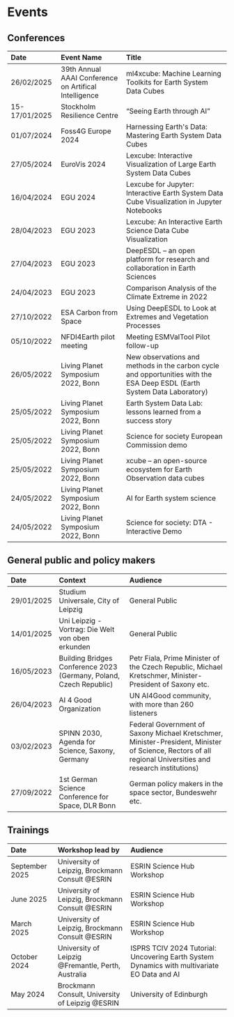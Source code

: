 # Events

## Conferences

| Date          | Event Name                                            | Title                                                                                                                      |
|:--------------|:------------------------------------------------------|:---------------------------------------------------------------------------------------------------------------------------|
| 26/02/2025    | 39th Annual AAAI Conference on Artifical Intelligence | ml4xcube: Machine Learning Toolkits for Earth System Data Cubes                                                            |
| 15-17/01/2025 | Stockholm Resilience Centre                         | “Seeing Earth through AI”                                                                                                  |
| 01/07/2024    | Foss4G Europe 2024                                    | Harnessing Earth's Data: Mastering Earth System Data Cubes                                                                 |
| 27/05/2024    | EuroVis 2024                                          | Lexcube: Interactive Visualization of Large Earth System Data Cubes                                                        |
| 16/04/2024    | EGU 2024                                              | Lexcube for Jupyter: Interactive Earth System Data Cube Visualization in Jupyter Notebooks                                 |
| 28/04/2023    | EGU 2023                                              | Lexcube: An Interactive Earth Science Data Cube Visualization                                                              |
| 27/04/2023    | EGU 2023                                              | DeepESDL – an open platform for research and collaboration in Earth Sciences                                               |
| 24/04/2023    | EGU 2023                                              | Comparison Analysis of the Climate Extreme in 2022                                                                         |
| 27/10/2022    | ESA Carbon from Space                                 | Using DeepESDL to Look at Extremes and Vegetation Processes                                                                |
| 05/10/2022    | NFDI4Earth pilot meeting                              | Meeting ESMValTool Pilot follow-up                                                                                         |
| 26/05/2022    | Living Planet Symposium 2022, Bonn                    | New observations and methods in the carbon cycle and opportunities with the ESA Deep ESDL (Earth System Data Laboratory)   |
| 25/05/2022    | Living Planet Symposium 2022, Bonn                    | Earth System Data Lab: lessons learned from a success story                                                                |
| 25/05/2022    | Living Planet Symposium 2022, Bonn                    | Science for society European Commission demo                                                                               |
| 25/05/2022    | Living Planet Symposium 2022, Bonn                    | xcube – an open-source ecosystem for Earth Observation data cubes                                                          |
| 24/05/2022    | Living Planet Symposium 2022, Bonn                    | AI for Earth system science                                                                                                |
| 24/05/2022    | Living Planet Symposium 2022, Bonn                    | Science for society: DTA - Interactive Demo                                                                                |

## General public and policy makers

| Date       | Context                                                              | Audience                                                                                                                                                    |
|:-----------|:---------------------------------------------------------------------|:-----------------------------------------------------------------------------------------------------------------------------------------------------------|
| 29/01/2025 | Studium Universale, City of Leipzig                                  | General Public                                                                                                                                              |
| 14/01/2025 | Uni Leipzig - Vortrag: Die Welt von oben erkunden                   | General Public                                                                                                                                              |
| 16/05/2023 | Building Bridges Conference 2023 (Germany, Poland, Czech Republic)   | Petr Fiala, Prime Minister of the Czech Republic, Michael Kretschmer, Minister-President of Saxony etc.                                                     |
| 26/04/2023 | AI 4 Good Organization                                               | UN AI4Good community, with more than 260 listeners                                                                                                          |
| 03/02/2023 | SPINN 2030, Agenda for Science, Saxony, Germany                      | Federal Government of Saxony Michael Kretschmer, Minister-President, Minister of Science, Rectors of all regional Universities and research institutions)   |
| 27/09/2022 | 1st German Science Conference for Space, DLR Bonn                    | German policy makers in the space sector, Bundeswehr etc.                                                                                                   |

## Trainings

| Date           | Workshop lead by                                | Audience                                                                                                |
|:---------------|:------------------------------------------------|:--------------------------------------------------------------------------------------------------------|
| September 2025 | University of Leipzig, Brockmann Consult @ESRIN | ESRIN Science Hub Workshop                                                                              |
| June 2025      | University of Leipzig, Brockmann Consult @ESRIN | ESRIN Science Hub Workshop                                                                              |
| March 2025     | University of Leipzig, Brockmann Consult @ESRIN | ESRIN Science Hub Workshop                                                                              |
| October 2024   | University of Leipzig  @Fremantle, Perth, Australia | ISPRS TCIV 2024 Tutorial: Uncovering Earth System Dynamics with multivariate EO Data and AI             |
| May 2024       | Brockmann Consult, University of Leipzig @ESRIN | University of Edinburgh                                                                                 |
